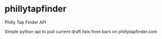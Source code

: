 # phillytapfinder

Philly Tap Finder API

Simple python api to pull current draft lists from bars on phillytapfinder.com
